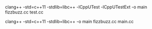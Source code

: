 clang++ -std=c++11 -stdlib=libc++ -lCppUTest -lCppUTestExt -o main fizzbuzz.cc test.cc

clang++ -std=c++11 -stdlib=libc++ -o main fizzbuzz.cc main.cc
